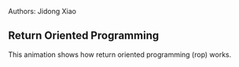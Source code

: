 Authors: Jidong Xiao  

## Return Oriented Programming
This animation shows how return oriented programming (rop) works.
